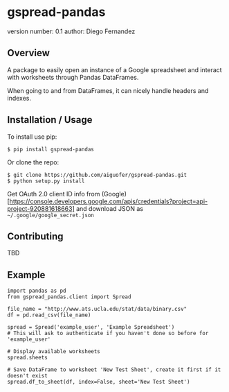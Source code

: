 gspread-pandas
===============================

version number: 0.1
author: Diego Fernandez

Overview
--------

A package to easily open an instance of a Google spreadsheet and interact with worksheets through Pandas DataFrames.

When going to and from DataFrames, it can nicely handle headers and indexes.

Installation / Usage
--------------------

To install use pip:

    $ pip install gspread-pandas


Or clone the repo:

    $ git clone https://github.com/aiguofer/gspread-pandas.git
    $ python setup.py install

Get OAuth 2.0 client ID info from (Google)[https://console.developers.google.com/apis/credentials?project=api-project-920881618663] and download JSON as `~/.google/google_secret.json`

Contributing
------------

TBD

Example
-------

```
import pandas as pd
from gspread_pandas.client import Spread

file_name = "http://www.ats.ucla.edu/stat/data/binary.csv"
df = pd.read_csv(file_name)

spread = Spread('example_user', 'Example Spreadsheet')
# This will ask to authenticate if you haven't done so before for 'example_user'

# Display available worksheets
spread.sheets

# Save DataFrame to worksheet 'New Test Sheet', create it first if it doesn't exist
spread.df_to_sheet(df, index=False, sheet='New Test Sheet')
```
